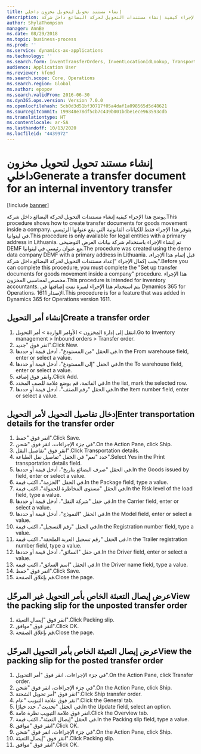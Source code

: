 ```yaml
---
title: إنشاء مستند تحويل لتحويل مخزون داخلي
description: يوضح هذا الإجراء كيفية إنشاء مستندات التحويل لحركة البضائع داخل شركة.
author: ShylaThompson
manager: AnnBe
ms.date: 08/29/2018
ms.topic: business-process
ms.prod: ''
ms.service: dynamics-ax-applications
ms.technology: ''
ms.search.form: InventTransferOrders, InventLocationIdLookup, TransportationDocument, HcmWorkerLookUp, SrsReportViewerForm, InventTransferParmShip
audience: Application User
ms.reviewer: kfend
ms.search.scope: Core, Operations
ms.search.region: Global
ms.author: epopov
ms.search.validFrom: 2016-06-30
ms.dyn365.ops.version: Version 7.0.0
ms.openlocfilehash: 5cb0d3d51bf30717f05a4daf1a098565d5d48621
ms.sourcegitcommit: 199848e78df5cb7c439b001bdbe1ece963593cdb
ms.translationtype: HT
ms.contentlocale: ar-SA
ms.lasthandoff: 10/13/2020
ms.locfileid: "4439972"
---
```

# <a name="generate-a-transfer-document-for-an-internal-inventory-transfer"></a><span data-ttu-id="07bbd-103">إنشاء مستند تحويل لتحويل مخزون داخلي</span><span class="sxs-lookup"><span data-stu-id="07bbd-103">Generate a transfer document for an internal inventory transfer</span></span>

[!include [banner](../../includes/banner.md)]

<span data-ttu-id="07bbd-104">يوضح هذا الإجراء كيفية إنشاء مستندات التحويل لحركة البضائع داخل شركة.</span><span class="sxs-lookup"><span data-stu-id="07bbd-104">This procedure shows how to create transfer documents for goods movement inside a company.</span></span> <span data-ttu-id="07bbd-105">يتوفر هذا الإجراء فقط للكيانات القانونية التي يقع عنوانها الرئيسي في ليتوانيا.</span><span class="sxs-lookup"><span data-stu-id="07bbd-105">This procedure is only available for legal entities with a primary address in Lithuania.</span></span> <span data-ttu-id="07bbd-106">تم إنشاء الإجراء باستخدام شركة بيانات العرض التوضيحي DEMF مع عنوان رئيسي في ليتوانيا.</span><span class="sxs-lookup"><span data-stu-id="07bbd-106">The procedure was created using the demo data company DEMF with a primary address in Lithuania.</span></span> <span data-ttu-id="07bbd-107">قبل إتمام هذا الإجراء، يجب إكمال الإجراء "إعداد مستندات التحويل لحركة البضائع داخل شركة".</span><span class="sxs-lookup"><span data-stu-id="07bbd-107">Before you can complete this procedure, you must complete the "Set up transfer documents for goods movement inside a company" procedure.</span></span> <span data-ttu-id="07bbd-108">هذا الإجراء مخصص لمحاسبي المخزون‬.</span><span class="sxs-lookup"><span data-stu-id="07bbd-108">This procedure is intended for inventory accountants.</span></span> <span data-ttu-id="07bbd-109">يتم استخدام هذا الإجراء لميزة تمت إضافتها في Dynamics 365 for Operations، الإصدار 1611.</span><span class="sxs-lookup"><span data-stu-id="07bbd-109">This procedure is for a feature that was added in Dynamics 365 for Operations version 1611.</span></span>


## <a name="create-a-transfer-order"></a><span data-ttu-id="07bbd-110">إنشاء أمر التحويل</span><span class="sxs-lookup"><span data-stu-id="07bbd-110">Create a transfer order</span></span>
1. <span data-ttu-id="07bbd-111">انتقل إلى إدارة المخزون > الأوامر الواردة > أمر التحويل.</span><span class="sxs-lookup"><span data-stu-id="07bbd-111">Go to Inventory management > Inbound orders > Transfer order.</span></span>
2. <span data-ttu-id="07bbd-112">انقر فوق "جديد".</span><span class="sxs-lookup"><span data-stu-id="07bbd-112">Click New.</span></span>
3. <span data-ttu-id="07bbd-113">في الحقل "من المستودع"، أدخل قيمة أو حددها.</span><span class="sxs-lookup"><span data-stu-id="07bbd-113">In the From warehouse field, enter or select a value.</span></span>
4. <span data-ttu-id="07bbd-114">في الحقل "إلى المستودع"، أدخل قيمة أو حددها.</span><span class="sxs-lookup"><span data-stu-id="07bbd-114">In the To warehouse field, enter or select a value.</span></span>
5. <span data-ttu-id="07bbd-115">وانقر فوق إضافة.</span><span class="sxs-lookup"><span data-stu-id="07bbd-115">Click Add.</span></span>
6. <span data-ttu-id="07bbd-116">في القائمة، قم بوضع علامة للصف المحدد.</span><span class="sxs-lookup"><span data-stu-id="07bbd-116">In the list, mark the selected row.</span></span>
7. <span data-ttu-id="07bbd-117">في الحقل "رقم الصنف"، أدخل قيمة أو حددها.</span><span class="sxs-lookup"><span data-stu-id="07bbd-117">In the Item number field, enter or select a value.</span></span>

## <a name="enter-transportation-details-for-the-transfer-order"></a><span data-ttu-id="07bbd-118">إدخال تفاصيل التحويل لأمر التحويل</span><span class="sxs-lookup"><span data-stu-id="07bbd-118">Enter transportation details for the transfer order</span></span>
1. <span data-ttu-id="07bbd-119">انقر فوق "حفظ".</span><span class="sxs-lookup"><span data-stu-id="07bbd-119">Click Save.</span></span>
2. <span data-ttu-id="07bbd-120">في جزء الإجراءات، انقر فوق "شحن".</span><span class="sxs-lookup"><span data-stu-id="07bbd-120">On the Action Pane, click Ship.</span></span>
3. <span data-ttu-id="07bbd-121">انقر فوق "تفاصيل النقل".</span><span class="sxs-lookup"><span data-stu-id="07bbd-121">Click Transportation details.</span></span>
4. <span data-ttu-id="07bbd-122">حدد "نعم" في الحقل "تفاصيل نقل الطباعة".</span><span class="sxs-lookup"><span data-stu-id="07bbd-122">Select Yes in the Print transportation details field.</span></span>
5. <span data-ttu-id="07bbd-123">في الحقل "صرف البضائع بتاريخ"، أدخل قيمة أو حددها.</span><span class="sxs-lookup"><span data-stu-id="07bbd-123">In the Goods issued by field, enter or select a value.</span></span>
6. <span data-ttu-id="07bbd-124">في الحقل "الحزمة"، اكتب قيمة.</span><span class="sxs-lookup"><span data-stu-id="07bbd-124">In the Package field, type a value.</span></span>
7. <span data-ttu-id="07bbd-125">في الحقل "مستوى المخاطرة للحمولة‬"، اكتب قيمة.</span><span class="sxs-lookup"><span data-stu-id="07bbd-125">In the Risk level of the load field, type a value.</span></span>
8. <span data-ttu-id="07bbd-126">في حقل "شركة النقل"، أدخل قيمة أو حددها.</span><span class="sxs-lookup"><span data-stu-id="07bbd-126">In the Carrier field, enter or select a value.</span></span>
9. <span data-ttu-id="07bbd-127">في الحقل "النموذج"، أدخل قيمة أو حددها.</span><span class="sxs-lookup"><span data-stu-id="07bbd-127">In the Model field, enter or select a value.</span></span>
10. <span data-ttu-id="07bbd-128">في الحقل "رقم التسجيل"، اكتب قيمة.</span><span class="sxs-lookup"><span data-stu-id="07bbd-128">In the Registration number field, type a value.</span></span>
11. <span data-ttu-id="07bbd-129">في الحقل "رقم تسجيل العربة الملحقة‬"، اكتب قيمة.</span><span class="sxs-lookup"><span data-stu-id="07bbd-129">In the Trailer registration number field, type a value.</span></span>
12. <span data-ttu-id="07bbd-130">في حقل "السائق"، أدخل قيمة أو حددها.</span><span class="sxs-lookup"><span data-stu-id="07bbd-130">In the Driver field, enter or select a value.</span></span>
13. <span data-ttu-id="07bbd-131">في الحقل "اسم السائق"، اكتب قيمة.</span><span class="sxs-lookup"><span data-stu-id="07bbd-131">In the Driver name field, type a value.</span></span>
14. <span data-ttu-id="07bbd-132">انقر فوق "حفظ".</span><span class="sxs-lookup"><span data-stu-id="07bbd-132">Click Save.</span></span>
15. <span data-ttu-id="07bbd-133">قم بإغلاق الصفحة.</span><span class="sxs-lookup"><span data-stu-id="07bbd-133">Close the page.</span></span>

## <a name="view-the-packing-slip-for-the-unposted-transfer-order"></a><span data-ttu-id="07bbd-134">عرض إيصال التعبئة الخاص بأمر التحويل غير المرحّل</span><span class="sxs-lookup"><span data-stu-id="07bbd-134">View the packing slip for the unposted transfer order</span></span>
1. <span data-ttu-id="07bbd-135">انقر فوق "إيصال التعبئة".</span><span class="sxs-lookup"><span data-stu-id="07bbd-135">Click Packing slip.</span></span>
2. <span data-ttu-id="07bbd-136">انقر فوق "موافق".</span><span class="sxs-lookup"><span data-stu-id="07bbd-136">Click OK.</span></span>
3. <span data-ttu-id="07bbd-137">قم بإغلاق الصفحة.</span><span class="sxs-lookup"><span data-stu-id="07bbd-137">Close the page.</span></span>

## <a name="view-the-packing-slip-for-the-posted-transfer-order"></a><span data-ttu-id="07bbd-138">عرض إيصال التعبئة الخاص بأمر التحويل المرحّل</span><span class="sxs-lookup"><span data-stu-id="07bbd-138">View the packing slip for the posted transfer order</span></span>
1. <span data-ttu-id="07bbd-139">في جزء الإجراءات، انقر فوق "أمر التحويل".</span><span class="sxs-lookup"><span data-stu-id="07bbd-139">On the Action Pane, click Transfer order.</span></span>
2. <span data-ttu-id="07bbd-140">في جزء الإجراءات، انقر فوق "شحن".</span><span class="sxs-lookup"><span data-stu-id="07bbd-140">On the Action Pane, click Ship.</span></span>
3. <span data-ttu-id="07bbd-141">انقر فوق "أمر تحويل الشحنة‬".</span><span class="sxs-lookup"><span data-stu-id="07bbd-141">Click Ship transfer order.</span></span>
4. <span data-ttu-id="07bbd-142">انقر فوق علامة التبويب "عام".</span><span class="sxs-lookup"><span data-stu-id="07bbd-142">Click the General tab.</span></span>
5. <span data-ttu-id="07bbd-143">في الحقل "تحديث"، حدد خيارًا.</span><span class="sxs-lookup"><span data-stu-id="07bbd-143">In the Update field, select an option.</span></span>
6. <span data-ttu-id="07bbd-144">انقر فوق علامة التبويب نظرة عامة.</span><span class="sxs-lookup"><span data-stu-id="07bbd-144">Click the Overview tab.</span></span>
7. <span data-ttu-id="07bbd-145">في الحقل "إيصال التعبئة"، اكتب قيمة.</span><span class="sxs-lookup"><span data-stu-id="07bbd-145">In the Packing slip field, type a value.</span></span>
8. <span data-ttu-id="07bbd-146">انقر فوق "موافق".</span><span class="sxs-lookup"><span data-stu-id="07bbd-146">Click OK.</span></span>
9. <span data-ttu-id="07bbd-147">في جزء الإجراءات، انقر فوق "شحن".</span><span class="sxs-lookup"><span data-stu-id="07bbd-147">On the Action Pane, click Ship.</span></span>
10. <span data-ttu-id="07bbd-148">انقر فوق "إيصال التعبئة".</span><span class="sxs-lookup"><span data-stu-id="07bbd-148">Click Packing slip.</span></span>
11. <span data-ttu-id="07bbd-149">انقر فوق "موافق".</span><span class="sxs-lookup"><span data-stu-id="07bbd-149">Click OK.</span></span>

